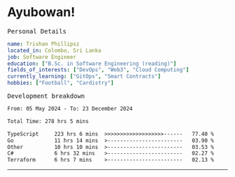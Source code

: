 # Ayubowan!

<samp>Personal Details</samp>

```yaml
name: Trishan Phillipsz
located_in: Colombo, Sri Lanka
job: Software Engineer
education: ["B.Sc. in Software Engineering (reading)"]
fields_of_interests: ["DevOps", "Web3", "Cloud Computing"]
currently_learning: ["GitOps", "Smart Contracts"]
hobbies: ["Football", "Cardistry"]
```

<samp>Development breakdown</samp>

<!--START_SECTION:waka-->

```txt
From: 05 May 2024 - To: 23 December 2024

Total Time: 278 hrs 5 mins

TypeScript     223 hrs 6 mins  >>>>>>>>>>>>>>>>>>>------   77.40 %
Go             11 hrs 14 mins  >------------------------   03.90 %
Other          10 hrs 10 mins  >------------------------   03.53 %
C#             6 hrs 32 mins   >------------------------   02.27 %
Terraform      6 hrs 7 mins    >------------------------   02.13 %
```

<!--END_SECTION:waka-->

---
